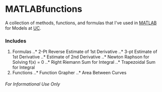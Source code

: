 MATLABfunctions
======

A collection of methods, functions, and formulas that I've used in [MATLAB](https://en.wikipedia.org/wiki/MATLAB) for Models at [UC](http://www.uc.edu "University of Cincinnati").

### Includes
1. Formulas
..* 2-Pt Reverse Estimate of 1st Derivative
..* 3-pt Estimate of 1st Derivative
..* Estimate of 2nd Derivative
..* Newton Raphson for Solving f(x) = 0
..* Right Riemann Sum for Integral
..* Trapezoidal Sum for Integral
2. Functions
..* Function Grapher
..* Area Between Curves

###### For Informational Use Only